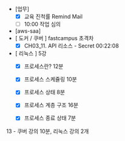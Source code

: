 - [업무]
	- [x] 교육 진척률 Remind Mail
	- [ ] 10:00 작업 심의
- [aws-saa]
- [ 도커 / 쿠버 ] fastcampus 초격차
	- [x] CH03_11. API 리소스 - Secret 00:22:08
- [ 리눅스 ] 5강
	- [x] 프로세스란? 12분
	    
	- [x] 프로세스 스케쥴링 10분
	    
	- [x] 프로세스 상태 8분
	    
	- [x] 프로세스 계층 구조 16분
	    
	- [x] 프로세스 종료 상태 7분


13 - 쿠버 강의 10분, 리눅스 강의 2개

<!--stackedit_data:
eyJoaXN0b3J5IjpbLTM1NDAzMTY4NCwtMTg2NTQ4MjMzMSwtMz
A5MzQ5MTQ4LDE3NDIzNjA5NTAsLTE2MTY1NjUxNTcsMjExNDYz
NTExNywtMTcyODI0NDE3NywxNDM2MjAwMTI2XX0=
-->